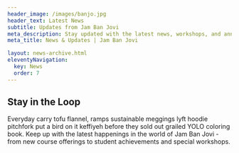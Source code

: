 ```yaml
---
header_image: /images/banjo.jpg
header_text: Latest News
subtitle: Updates from Jam Ban Jovi
meta_description: Stay updated with the latest news, workshops, and announcements from Jam Ban Jovi's music lessons.
meta_title: News & Updates | Jam Ban Jovi

layout: news-archive.html
eleventyNavigation:
  key: News
  order: 7
---
```


## Stay in the Loop

Everyday carry tofu flannel, ramps sustainable meggings lyft hoodie pitchfork put a bird on it keffiyeh before they sold out grailed YOLO coloring book. Keep up with the latest happenings in the world of Jam Ban Jovi - from new course offerings to student achievements and special workshops.
